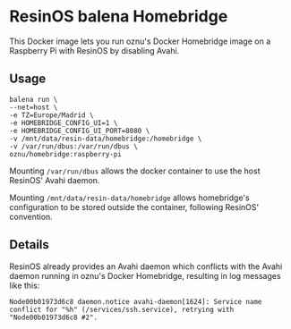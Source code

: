 # ResinOS balena Homebridge

This Docker image lets you run oznu's Docker Homebridge image on a Raspberry Pi
with ResinOS by disabling Avahi.

## Usage

    balena run \
    --net=host \
    -e TZ=Europe/Madrid \
    -e HOMEBRIDGE_CONFIG_UI=1 \
    -e HOMEBRIDGE_CONFIG_UI_PORT=8080 \
    -v /mnt/data/resin-data/homebridge:/homebridge \
    -v /var/run/dbus:/var/run/dbus \
    oznu/homebridge:raspberry-pi

Mounting `/var/run/dbus` allows the docker container to use the host ResinOS'
Avahi daemon.

Mounting `/mnt/data/resin-data/homebridge` allows homebridge's configuration to
be stored outside the container, following ResinOS' convention.

## Details

ResinOS already provides an Avahi daemon which conflicts with the Avahi daemon
running in oznu's Docker Homebridge, resulting in log messages like this:

    Node00b01973d6c8 daemon.notice avahi-daemon[1624]: Service name conflict for "%h" (/services/ssh.service), retrying with "Node00b01973d6c8 #2".

